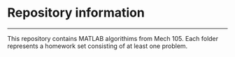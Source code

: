 # Repository information
---
This repository contains MATLAB algorithims from Mech 105. Each folder represents a homework set consisting of at least one problem.
